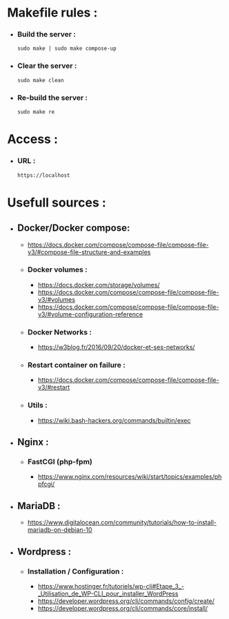 # Makefile rules :
- ### Build the server :
    `sudo make | sudo make compose-up`
- ### Clear the server :
    `sudo make clean`
- ### Re-build the server :
    `sudo make re`

# Access :
- ### URL :
    `https://localhost`

# Usefull sources :
- ## Docker/Docker compose:
    - https://docs.docker.com/compose/compose-file/compose-file-v3/#compose-file-structure-and-examples
    - ### Docker volumes :
        - https://docs.docker.com/storage/volumes/
        - https://docs.docker.com/compose/compose-file/compose-file-v3/#volumes
        - https://docs.docker.com/compose/compose-file/compose-file-v3/#volume-configuration-reference
    - ### Docker Networks :
        - https://w3blog.fr/2016/09/20/docker-et-ses-networks/
    - ### Restart container on failure :
        - https://docs.docker.com/compose/compose-file/compose-file-v3/#restart
    - ### Utils :
        - https://wiki.bash-hackers.org/commands/builtin/exec

- ## Nginx :
    - ### FastCGI (php-fpm)
        - https://www.nginx.com/resources/wiki/start/topics/examples/phpfcgi/
    

- ## MariaDB :
    - https://www.digitalocean.com/community/tutorials/how-to-install-mariadb-on-debian-10

- ## Wordpress :
    - ### Installation / Configuration :
        - https://www.hostinger.fr/tutoriels/wp-cli#Etape_3_-_Utilisation_de_WP-CLI_pour_installer_WordPress
        - https://developer.wordpress.org/cli/commands/config/create/
        - https://developer.wordpress.org/cli/commands/core/install/

